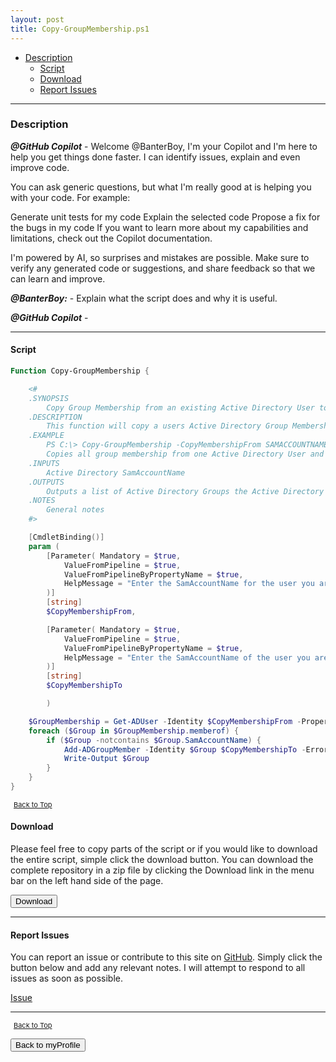 ```yaml
---
layout: post
title: Copy-GroupMembership.ps1
---
```


- [Description](#description)
  - [Script](#script)
  - [Download](#download)
  - [Report Issues](#report-issues)

---

### Description

**_@GitHub Copilot_** - Welcome @BanterBoy, I'm your Copilot and I'm here to help you get things done faster. I can identify issues, explain and even improve code.

You can ask generic questions, but what I'm really good at is helping you with your code. For example:

Generate unit tests for my code
Explain the selected code
Propose a fix for the bugs in my code
If you want to learn more about my capabilities and limitations, check out the Copilot documentation.

I'm powered by AI, so surprises and mistakes are possible. Make sure to verify any generated code or suggestions, and share feedback so that we can learn and improve.

**_@BanterBoy:_** - Explain what the script does and why it is useful.

**_@GitHub Copilot_** -

---

#### Script

```powershell
Function Copy-GroupMembership {

    <#
    .SYNOPSIS
        Copy Group Membership from an existing Active Directory User to another Active Directory User
    .DESCRIPTION
        This function will copy a users Active Directory Group Membership to another Active Directory User by querying a users current membership and adding the same groups to another user.
    .EXAMPLE
        PS C:\> Copy-GroupMembership -CopyMembershipFrom SAMACCOUNTNAME -CopyMembershipTo SAMACCOUNTNAME
        Copies all group membership from one Active Directory User and replicates on another Active Directory User
    .INPUTS
        Active Directory SamAccountName
    .OUTPUTS
        Outputs a list of Active Directory Groups the Active Directory User has been added to.
    .NOTES
        General notes
    #>

    [CmdletBinding()]
    param (
        [Parameter( Mandatory = $true,
            ValueFromPipeline = $true,
            ValueFromPipelineByPropertyName = $true,
            HelpMessage = "Enter the SamAccountName for the user you are copying from."
        )]
        [string]
        $CopyMembershipFrom,

        [Parameter( Mandatory = $true,
            ValueFromPipeline = $true,
            ValueFromPipelineByPropertyName = $true,
            HelpMessage = "Enter the SamAccountName of the user you are copying to."
        )]
        [string]
        $CopyMembershipTo

        )

    $GroupMembership = Get-ADUser -Identity $CopyMembershipFrom -Properties memberof
    foreach ($Group in $GroupMembership.memberof) {
        if ($Group -notcontains $Group.SamAccountName) {
            Add-ADGroupMember -Identity $Group $CopyMembershipTo -ErrorAction SilentlyContinue
            Write-Output $Group
        }
    }
}

```

<span style="font-size:11px;"><a href="#"><i class="fas fa-caret-up" aria-hidden="true" style="color: white; margin-right:5px;"></i>Back to Top</a></span>

#### Download

Please feel free to copy parts of the script or if you would like to download the entire script, simple click the download button. You can download the complete repository in a zip file by clicking the Download link in the menu bar on the left hand side of the page.

<button class="btn" type="submit" onclick="window.open('/PowerShell/functions/myProfile/Copy-GroupMembership.ps1')">
    <i class="fa fa-cloud-download-alt">
    </i>
        Download
</button>

---

#### Report Issues

You can report an issue or contribute to this site on <a href="https://github.com/BanterBoy/scripts-blog/issues">GitHub</a>. Simply click the button below and add any relevant notes. I will attempt to respond to all issues as soon as possible.

<!-- Place this tag where you want the button to render. -->

<a class="github-button" href="https://github.com/BanterBoy/scripts-blog/issues/new?title=Copy-GroupMembership.ps1&body=There is a problem with this function. Please find details below." data-show-count="true" aria-label="Issue BanterBoy/scripts-blog on GitHub">Issue</a>

---

<span style="font-size:11px;"><a href="#"><i class="fas fa-caret-up" aria-hidden="true" style="color: white; margin-right:5px;"></i>Back to Top</a></span>

<a href="/menu/_pages/myProfile.html">
    <button class="btn">
        <i class='fas fa-reply'>
        </i>
            Back to myProfile
    </button>
</a>

[1]: http://ecotrust-canada.github.io/markdown-toc
[2]: https://github.com/googlearchive/code-prettify

